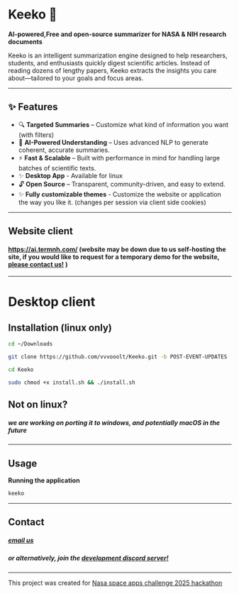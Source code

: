# Keeko 🚀  
**AI-powered,Free and open-source summarizer for NASA & NIH research documents**  

Keeko is an intelligent summarization engine designed to help researchers, students, and enthusiasts quickly digest scientific articles. Instead of reading dozens of lengthy papers, Keeko extracts the insights you care about—tailored to your goals and focus areas.  

---

## ✨ Features  
- 🔍 **Targeted Summaries** – Customize what kind of information you want (with filters) 
- 🧠 **AI-Powered Understanding** – Uses advanced NLP to generate coherent, accurate summaries.  
- ⚡ **Fast & Scalable** – Built with performance in mind for handling large batches of scientific texts.  
- ✨ **Desktop App** - Available for linux 
- 🔓 **Open Source** – Transparent, community-driven, and easy to extend.  
- ✨ **Fully customizable themes** - Customize the website or application the way you like it. (changes per session via client side cookies)

---
## Website client

#### https://ai.termnh.com/ (website may be down due to us self-hosting the site, if you would like to request for a temporary demo for the website, [please contact us!](https://github.com/vvvooolt/Keeko/tree/production/#Contact) )
---
# Desktop client
## Installation (linux only)
```sh
cd ~/Downloads

git clone https://github.com/vvvooolt/Keeko.git -b POST-EVENT-UPDATES

cd Keeko

sudo chmod +x install.sh && ./install.sh
```
## Not on linux?
##### we are working on porting it to windows, and potentially macOS in the future
---
## Usage
**Running the application**
```sh
keeko
```
---
## Contact
##### [email us](mailto:contact@keeko.termnh.com)
##### or alternatively, join the [development discord server!](https://discord.gg/NGdepUFaec)
---
This project was created for [Nasa space apps challenge 2025 hackathon](https://www.spaceappschallenge.org/2025/)

